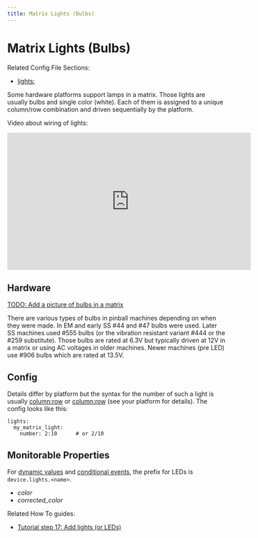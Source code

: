 ```yaml
---
title: Matrix Lights (Bulbs)
---
```


# Matrix Lights (Bulbs)


Related Config File Sections:

* [lights:](../../config/lights.md)

Some hardware platforms support lamps in a matrix. Those lights are
usually bulbs and single color (white). Each of them is assigned to a
unique column/row combination and driven sequentially by the platform.

Video about wiring of lights:

<div class="video-wrapper">
<iframe width="560" height="315" src="https://www.youtube.com/embed/C9GzkMduEKY" title="YouTube video player" frameborder="0" allow="accelerometer; autoplay; clipboard-write; encrypted-media; gyroscope; picture-in-picture" allowfullscreen></iframe>
</div>

## Hardware

[TODO: Add a picture of bulbs in a matrix](../../about/help.md)

There are various types of bulbs in pinball machines depending on when
they were made. In EM and early SS #44 and #47 bulbs were used. Later SS
machines used #555 bulbs (or the vibration resistant variant #444 or the
#259 substitute). Those bulbs are rated at 6.3V but typically driven at
12V in a matrix or using AC voltages in older machines. Newer machines
(pre LED) use #906 bulbs which are rated at 13.5V.

## Config

Details differ by platform but the syntax for the number of such a light
is usually [column:row](#) or [column:row](#) (see
your platform for details). The config looks like this:

``` mpf-config
lights:
  my_matrix_light:
    number: 2:10      # or 2/10
```

## Monitorable Properties

For
[dynamic values](../../config/instructions/dynamic_values.md) and
[conditional events](../../events/overview/conditional.md), the prefix for LEDs is `device.lights.<name>`.

* *color*
* *corrected_color*

Related How To guides:

* [Tutorial step 17: Add lights (or LEDs)](../../tutorial/17_add_lights_leds.md)
